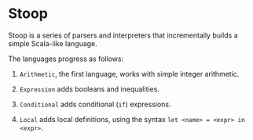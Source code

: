 # Stoop

Stoop is a series of parsers and interpreters that incrementally builds a simple Scala-like language.

The languages progress as follows:

1. `Arithmetic`, the first language, works with simple integer arithmetic.

2. `Expression` adds booleans and inequalities.

3. `Conditional` adds conditional (`if`)  expressions.

4. `Local` adds local definitions, using the syntax `let <name> = <expr> in <expr>`.
